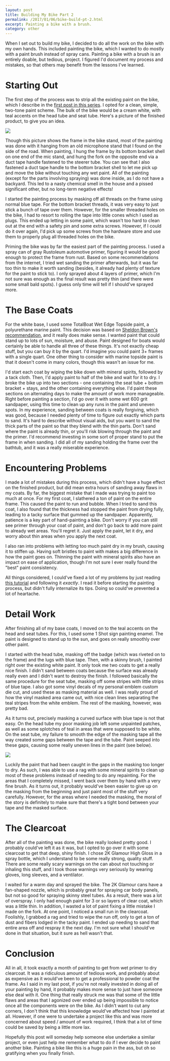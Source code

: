 ```yaml
---
layout: post
title: Building My Bike Part 2
permalink: /2017/01/06/bike-build-pt-2.html
excerpt: Painting a bike with a brush.
category: other
---
```


When I set out to build my bike, I decided to do all the work on the bike with my own hands. This included painting the bike, which I wanted to do mostly with a paint brush instead of spray cans. Painting a bike with a brush is an entirely doable, but tedious, project. I figured I'd document my process and mistakes, so that others may benefit from the lessons I've learned.

# Starting Out

The first step of the process was to strip all the existing paint on the bike, which I describe in the [first post in this series](/2016/12/16/bike-build-pt-1.html). I opted for a clean, simple, two-tone paint scheme. The bulk of the bike would be a cream white, with teal accents on the head tube and seat tube. Here's a picture of the finished product, to give you an idea.

![](/images/raleigh_post_paint.jpg)

Though this picture shows the frame in the bike stand, most of the painting was done with it hanging from an old microphone stand that I found on the side of the road. When painting, I hung the frame by its bottom bracket shell on one end of the mic stand, and hung the fork on the opposite end via a duct tape handle fastened to the steerer tube. You can see that I also fastened a duct tape handle to the bottom bracket shell to let me pick up and move the bike without touching any wet paint. All of the painting (except for the parts involving spraying) was done inside, as I do not have a backyard. This led to a nasty chemical smell in the house and a pissed significant other, but no long-term negative effects!

I started the painting process by masking off all threads on the frame using normal blue tape. For the bottom bracket threads, it was very easy to just stick a bunch of tape over them. However, for the smaller threaded holes on the bike, I had to resort to rolling the tape into little cones which I used as plugs. This ended up letting in some paint, which wasn't too hard to clean out at the end with a safety pin and some extra screws. However, if I could do it over again, I'd pick up some screws from the hardware store and use them to properly plug all threaded holes on the bike.

Priming the bike was by far the easiest part of the painting process. I used a spray can of gray Rustoleum automotive primer, figuring it would be good enough to protect the frame from rust. Based on some recommendations from the internet, I tried wet sanding the primer afterwards, but it was far too thin to make it worth sanding (besides, it already had plenty of texture for the paint to stick to). I only sprayed about 4 layers of primer, which I'm not sure was enough as the final result was pretty thin (and there were some small bald spots). I guess only time will tell if I should've sprayed more.

# The Base Coats

For the white base, I used some TotalBoat Wet Edge Topside paint, a polyurethane marine paint. This decision was based on [Sheldon Brown's recommendation](http://www.sheldonbrown.com/paint-prep.html), and it really does make sense. I wanted paint that could stand up to lots of sun, moisture, and abuse. Paint designed for boats would certainly be able to handle all three of these things. It's not exactly cheap stuff, but you can buy it by the quart. I'd imagine you could paint 3+ frames with a single quart. One other thing to consider with marine topside paint is that it doesn't come in many colors, though this wasn't an issue for me.

I'd start each coat by wiping the bike down with mineral spirits, followed by a tack cloth. Then, I'd apply paint to half of the bike and wait for it to dry. I broke the bike up into two sections - one containing the seat tube + bottom bracket + stays, and the other containing everything else. I'd paint these sections on alternating days to make the amount of work more manageable. Right before painting a section, I'd go over it with some wet 600 grit sandpaper, using this time to clean up any runs in the paint and uneven spots. In my experience, sanding between coats is really forgiving, which was good, because I needed plenty of time to figure out exactly which parts to sand. It's hard to describe without visual aids, but you want to sand the thick parts of the paint so that they blend with the thin parts. Don't sand where the paint is already thin, or you'll risk blowing through the paint and the primer. I'd recommend investing in some sort of proper stand to put the frame in when sanding. I did all of my sanding holding the frame over the bathtub, and it was a really miserable experience.

# Encountering Problems

I made a lot of mistakes during this process, which didn't have a huge effect on the finished product, but did mean extra hours of sanding away flaws in my coats. By far, the biggest mistake that I made was trying to paint too much at once. For my first coat, I slathered a ton of paint on the entire frame. This caused the paint to run and bubble. When I tried to sand this coat, I also found that the thickness had stopped the paint from drying fully, leading to a tacky surface that gummed up the sandpaper. Apparently, patience is a key part of hand-painting a bike. Don't worry if you can still see primer through your coat of paint, and don't go back to add more paint to already wet areas. You'll regret it. Just apply the paint, let it dry, and worry about thin areas when you apply the next coat.

I also ran into problems with letting too much paint dry in my brush, causing it to stiffen up. Having soft bristles to paint with makes a big difference in how the paint goes on. Thinning the paint with mineral spirits also have an impact on ease of application, though I'm not sure I ever really found the "best" paint consistency.

All things considered, I could've fixed a lot of my problems by just reading [this tutorial](http://www.mytenspeeds.com/My_TenSpeeds_1/Site%20Contents/How_To_Do_It/Painting_A_Bicycle/Painting_Bicycles_1_Introduction.htm) and following it _exactly_. I read it before starting the painting process, but didn't fully internalize its tips. Doing so could've prevented a lot of heartache.

# Detail Work

After finishing all of my base coats, I moved on to the teal accents on the head and seat tubes. For this, I used some 1 Shot sign painting enamel. The paint is designed to stand up to the sun, and goes on really smoothly over other paint.

I started with the head tube, masking off the badge (which was riveted on to the frame) and the lugs with blue tape. Then, with a skinny brush, I painted right over the existing white paint. It only took me two coats to get a really nice finish. I didn't sand between coats because the surface was already really even and I didn't want to destroy the finish. I followed basically the same procedure for the seat tube, masking off some stripes with little strips of blue tape. I also got some vinyl decals of my personal emblem custom die cut, and used these as masking material as well. I was really proud of how the vinyl masked area came out, with nice clean lines separating the teal stripes from the white emblem. The rest of the masking, however, was pretty bad.

As it turns out, precisely masking a curved surface with blue tape is not that easy. On the head tube my poor masking job left some unpainted patches, as well as some splotches of teal in areas that were supposed to be white. On the seat tube, my failure to smooth the edge of the masking tape all the way created some gaps between the tape and the tube. Paint seeped into these gaps, causing some really uneven lines in the paint (see below).

![](/images/raleigh_bad_masking.jpg)

Luckily the paint that had been caught in the gaps in the masking too longer to dry. As such, I was able to use a rag with some mineral spirits to clean up most of these problems instead of needing to do any repainting. For the areas that I completely missed, I went back over them by hand with a very fine brush. As it turns out, it probably would've been easier to give up on the masking from the beginning and just paint most of the stuff very carefully. However, for the areas where I needed the masking, the moral of the story is definitely to make sure that there's a tight bond between your tape and the masked surface.

# The Clearcoat

After all of the painting was done, the bike really looked pretty good. I probably could've left it as it was, but I opted to go over it with some clearcoat to get that deep, shiny finish. I chose 2K Glamour High Gloss in a spray bottle, which I understand to be some really strong, quality stuff. There are some really scary warnings on the can about not touching or inhaling this stuff, and I took those warnings very seriously by wearing gloves, long sleeves, and a ventilator.

I waited for a warm day and sprayed the bike. The 2K Glamour cans have a fan-shaped nozzle, which is probably great for spraying car body panels, but not so good for spraying skinny steel tubes. As a result, there was a lot of overspray. I only had enough paint for 3 or so layers of clear coat, which was a little thin. In addition, I wasted a lot of paint fixing a little mistake I made on the fork. At one point, I noticed a small run in the clearcoat. Foolishly, I grabbed a rag and tried to wipe the run off, only to get a ton of dust and fibers lodged in the tacky paint. I ended up needing to sand that entire area off and respray it the next day. I'm not sure what I should've done in that situation, but it sure as hell wasn't that.

# Conclusion

All in all, it took exactly a month of painting to get from wet primer to dry clearcoat. It was a ridiculous amount of tedious work, and probably about as expensive as it would've been to get a professional to powder coat the frame. As I said in my last post, if you're not really invested in doing all of your painting by hand, it probably makes more sense to just have someone else deal with it. One thing that really struck me was that some of the little flaws and areas that I agonized over ended up being impossible to notice once all the components were on the bike. As I didn't want to cut any corners, I don't think that this knowledge would've affected how I painted at all. However, if one were to undertake a project like this and was more concerned about speed / amount of work required, I think that a lot of time could be saved by being a little more lax.

Hopefully this post will someday help someone else undertake a similar project, or even just help me remember what to do if I ever decide to paint another bike. Painting a bike like this is a huge pain in the ass, but oh so gratifying when you finally finish.
